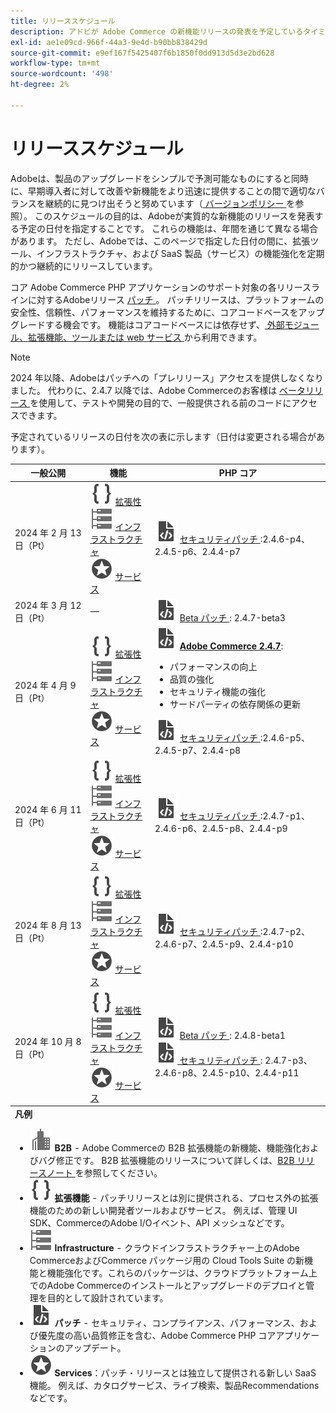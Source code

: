 ```yaml
---
title: リリーススケジュール
description: アドビが Adobe Commerce の新機能リリースの発表を予定しているタイミングを学びます。
exl-id: ae1e09cd-966f-44a3-9e4d-b90bb838429d
source-git-commit: e9ef167f5425407f6b1850f0dd913d5d3e2bd628
workflow-type: tm+mt
source-wordcount: '498'
ht-degree: 2%

---
```


# リリーススケジュール

Adobeは、製品のアップグレードをシンプルで予測可能なものにすると同時に、早期導入者に対して改善や新機能をより迅速に提供することの間で適切なバランスを継続的に見つけ出そうと努めています（[ バージョンポリシー ](versioning-policy.md) を参照）。 このスケジュールの目的は、Adobeが実質的な新機能のリリースを発表する予定の日付を指定することです。 これらの機能は、年間を通じて異なる場合があります。 ただし、Adobeでは、このページで指定した日付の間に、拡張ツール、インフラストラクチャ、および SaaS 製品（サービス）の機能強化を定期的かつ継続的にリリースしています。

コア Adobe Commerce PHP アプリケーションのサポート対象の各リリースラインに対するAdobeリリース [ パッチ ](versioning-policy.md#patch-release)。 パッチリリースは、プラットフォームの安全性、信頼性、パフォーマンスを維持するために、コアコードベースをアップグレードする機会です。 機能はコアコードベースには依存せず、[ 外部モジュール、拡張機能、ツールまたは web サービス ](versioning-policy.md#extensibility-infrastructure-and-services-release) から利用できます。

>[!NOTE]
>
>2024 年以降、Adobeはパッチへの「プレリリース」アクセスを提供しなくなりました。 代わりに、2.4.7 以降では、Adobe Commerceのお客様は [ ベータリリース ](beta.md) を使用して、テストや開発の目的で、一般提供される前のコードにアクセスできます。

予定されているリリースの日付を次の表に示します（日付は変更される場合があります）。

<table>
<thead>
  <tr>
    <th>一般公開</th>
    <th>機能</th>
    <th>PHP コア</th>
  </tr>
</thead>
<tfoot>
   <tr>
      <td colspan="3"><strong> 凡例 </strong>
         <ul>
           <li><strong><img alt="B2B 機能アイコン" src="../assets/icons/enterprise.svg"></img> B2B</strong> - Adobe Commerceの B2B 拡張機能の新機能、機能強化およびバグ修正です。 B2B 拡張機能のリリースについて詳しくは、<a href="https://experienceleague.adobe.com/docs/commerce-admin/b2b/release-notes.html">B2B リリースノート </a> を参照してください。</li>
            <li><strong><img alt="拡張機能アイコン" src="../assets/icons/brackets.svg"></img> 拡張機能 </strong> - パッチリリースとは別に提供される、プロセス外の拡張機能のための新しい開発者ツールおよびサービス。 例えば、管理 UI SDK、CommerceのAdobe I/Oイベント、API メッシュなどです。</li>
            <li><strong><img alt="インフラストラクチャ機能アイコン" src="../assets/icons/servers.svg"></img> Infrastructure</strong> - クラウドインフラストラクチャー上のAdobe CommerceおよびCommerce パッケージ用の Cloud Tools Suite の新機能と機能強化です。これらのパッケージは、クラウドプラットフォーム上でのAdobe Commerceのインストールとアップグレードのデプロイと管理を目的として設計されています。</li>
            <li><strong><img alt="パッチリリースアイコン" src="../assets/icons/file-code.svg"></img> パッチ </strong> - セキュリティ、コンプライアンス、パフォーマンス、および優先度の高い品質修正を含む、Adobe Commerce PHP コアアプリケーションのアップデート。</li>
            <li><strong><img alt="サービス機能アイコン" src="../assets/icons/feature.svg"></img> Services</strong>：パッチ・リリースとは独立して提供される新しい SaaS 機能。 例えば、カタログサービス、ライブ検索、製品Recommendationsなどです。</li>
         </ul>
      </td>
   </tr>
</tfoot>
<tbody>
  <tr>
    <td>2024 年 2 月 13 日（Pt）</td>
    <td><img alt="拡張機能アイコン" src="../assets/icons/brackets.svg"></img> <a href="https://developer.adobe.com/commerce/extensibility/"> 拡張性 </a><br><img alt="インフラストラクチャ機能アイコン" src="../assets/icons/servers.svg"></img> <a href="https://experienceleague.adobe.com/docs/commerce-cloud-service/user-guide/release-notes/cloud-tools-suite.html"> インフラストラクチャ </a><br><img alt="サービス機能アイコン" src="../assets/icons/feature.svg"></img> <a href="https://experienceleague.adobe.com/docs/commerce-merchant-services/user-guides/release-information/release-notes-all.html"> サービス </a></td>
    <td><img alt="パッチリリースアイコン" src="../assets/icons/file-code.svg"></img> <a href="release-notes/security/overview.md"> セキュリティパッチ </a>:2.4.6-p4、2.4.5-p6、2.4.4-p7</td>
  </tr>
  <tr>
    <td>2024 年 3 月 12 日（Pt）</td>
    <td>—</td>
    <td><img alt="パッチリリースアイコン" src="../assets/icons/file-code.svg"></img> <a href="release-notes/commerce/overview.md">Beta パッチ </a>: 2.4.7-beta3</td>
  </tr>
  <tr>
    <td>2024 年 4 月 9 日（Pt）</td>
    <td><img alt="拡張機能アイコン" src="../assets/icons/brackets.svg"></img> <a href="https://developer.adobe.com/commerce/extensibility/"> 拡張性 </a><br><img alt="インフラストラクチャ機能アイコン" src="../assets/icons/servers.svg"></img> <a href="https://experienceleague.adobe.com/docs/commerce-cloud-service/user-guide/release-notes/cloud-tools-suite.html"> インフラストラクチャ </a><br><img alt="サービス機能アイコン" src="../assets/icons/feature.svg"></img> <a href="https://experienceleague.adobe.com/docs/commerce-merchant-services/user-guides/release-information/release-notes-all.html"> サービス </a></td>
    <td><img alt="パッチリリースアイコン" src="../assets/icons/file-code.svg"></img> <a href="release-notes/commerce/overview.md"><strong>Adobe Commerce 2.4.7</a></strong>:<ul><li>パフォーマンスの向上</li><li>品質の強化</li><li>セキュリティ機能の強化</li><li>サードパーティの依存関係の更新</li></ul><img alt="パッチリリースアイコン" src="../assets/icons/file-code.svg"></img> <a href="release-notes/security/overview.md"> セキュリティパッチ </a>:2.4.6-p5、2.4.5-p7、2.4.4-p8</td>
  </tr>
  <tr>
    <td>2024 年 6 月 11 日（Pt）</td>
    <td><img alt="拡張機能アイコン" src="../assets/icons/brackets.svg"></img> <a href="https://developer.adobe.com/commerce/extensibility/"> 拡張性 </a><br><img alt="インフラストラクチャ機能アイコン" src="../assets/icons/servers.svg"></img> <a href="https://experienceleague.adobe.com/docs/commerce-cloud-service/user-guide/release-notes/cloud-tools-suite.html"> インフラストラクチャ </a><br><img alt="サービス機能アイコン" src="../assets/icons/feature.svg"></img> <a href="https://experienceleague.adobe.com/docs/commerce-merchant-services/user-guides/release-information/release-notes-all.html"> サービス </a></td>
    <td><img alt="パッチリリースアイコン" src="../assets/icons/file-code.svg"></img> <a href="release-notes/security/overview.md"> セキュリティパッチ </a>:2.4.7-p1、2.4.6-p6、2.4.5-p8、2.4.4-p9</td>
  </tr>
  <tr>
    <td>2024 年 8 月 13 日（Pt）</td>
    <td><img alt="拡張機能アイコン" src="../assets/icons/brackets.svg"></img> <a href="https://developer.adobe.com/commerce/extensibility/"> 拡張性 </a><br><img alt="インフラストラクチャ機能アイコン" src="../assets/icons/servers.svg"></img> <a href="https://experienceleague.adobe.com/docs/commerce-cloud-service/user-guide/release-notes/cloud-tools-suite.html"> インフラストラクチャ </a><br><img alt="サービス機能アイコン" src="../assets/icons/feature.svg"></img> <a href="https://experienceleague.adobe.com/docs/commerce-merchant-services/user-guides/release-information/release-notes-all.html"> サービス </a></td>
    <td><img alt="パッチリリースアイコン" src="../assets/icons/file-code.svg"></img> <a href="release-notes/security/overview.md"> セキュリティパッチ </a>:2.4.7-p2、2.4.6-p7、2.4.5-p9、2.4.4-p10</td>
  </tr>
  <tr>
    <td>2024 年 10 月 8 日（Pt）</td>
    <td><img alt="拡張機能アイコン" src="../assets/icons/brackets.svg"></img> <a href="https://developer.adobe.com/commerce/extensibility/"> 拡張性 </a><br><img alt="インフラストラクチャ機能アイコン" src="../assets/icons/servers.svg"></img> <a href="https://experienceleague.adobe.com/docs/commerce-cloud-service/user-guide/release-notes/cloud-tools-suite.html"> インフラストラクチャ </a><br><img alt="サービス機能アイコン" src="../assets/icons/feature.svg"></img> <a href="https://experienceleague.adobe.com/docs/commerce-merchant-services/user-guides/release-information/release-notes-all.html"> サービス </a></td>
    <td><img alt="パッチリリースアイコン" src="../assets/icons/file-code.svg"></img> <a href="release-notes/commerce/overview.md">Beta パッチ </a>: 2.4.8-beta1<br><img alt="パッチリリースアイコン" src="../assets/icons/file-code.svg"></img><a href="release-notes/security/overview.md"> セキュリティパッチ </a>: 2.4.7-p3、2.4.6-p8、2.4.5-p10、2.4.4-p11</td>
  </tr>
</tbody>
</table>
